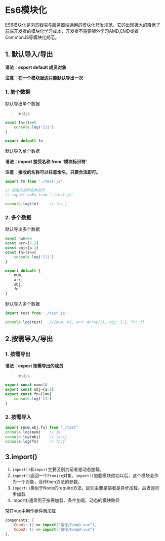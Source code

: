 # Es6模块化

[ES6模块化](https://so.csdn.net/so/search?q=ES6模块化&spm=1001.2101.3001.7020)是浏览器端与服务器端通用的模块化开发规范。它的出现极大的降低了前端开发者的模块化学习成本，开发者不需要额外学习AMD,CMD或者CommonJS等模块化规范。



## 1. 默认导入/导出

**语法：export default 成员对象**

**注意：在一个模块里边只能默认导出一次**

### 1. 单个数据

默认导出单个数据

> test.js

```js
const fn=()=>{
    console.log('111')
}

export default fn
```

默认导入单个数据

**语法：import 接受名称 from '模块标识符'**

 **注意：接收的名称可以任意命名，只要合法即可。**

```js
import fn from './test.js'

// 自定义别的名称也行
// import onFn from './test.js'

console.log(fn)		// fn: ƒ
```

### 2. 多个数据

默认导出多个数据

```js
const num=66
const arr=[1,2]
const obj={a:1}
const fn=()=>{
    console.log('111')
}

export default {
    num,
    arr,
    obj,
    fn
}
```

默认导入多个数据

```js
import test from './test.js'

console.log(test)	//{num: 66, arr: Array(2), obj: {…}, fn: ƒ}
```



## 2.按需导入/导出

### 1. 按需导出

**语法：export 按需导出的成员**

> test.js

```js
export const num=10
export const obj={a:1}
export const fn=()=>{
	console.log('11')
}
```

### 2. 按需导入

```js
import {num,obj,fn} from './test'
console.log(num)	// 10
console.log(obj)	// {a:1}
console.log(fn)		// fn:ƒ
```



## 3.import()

1. `import()`和`import`主要区别为前者是动态加载。
2. `import()`返回一个`Promise`对象，`import()`加载模块成功以后，这个模块会作为一个对象，当作then方法的参数。
3. `import()`类似于Node的require方法，区别主要是前者是异步加载，后者是同步加载
4. import()通常用于按需加载、条件加载、动态的模块路径



常在vue中用作组件懒加载

```js
components: {
	Copm1: () => import("路径/Comp1.vue"),
	Copm2: () => import("路径/Comp2.vue")
},
```

